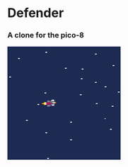 # Defender
### A clone for the pico-8

![Defender](https://github.com/jondkoon/defender/blob/master/defender.gif)

